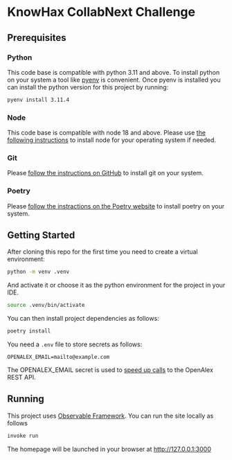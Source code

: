 # KnowHax CollabNext Challenge

## Prerequisites

### Python

This code base is compatible with python 3.11 and above. To install python on your system
a tool like [pyenv](https://github.com/pyenv/pyenv) is convenient. Once pyenv is installed
you can install the python version for this project by running:

```bash
pyenv install 3.11.4
```

### Node

This code base is compatible with node 18 and above. Please use [the following instructions](https://nodejs.org/en/learn/getting-started/how-to-install-nodejs)
to install node for your operating system if needed.

### Git

Please [follow the instructions on GitHub](https://github.com/git-guides/install-git) to install git on your system.

### Poetry

Please [follow the instractions on the Poetry website](https://python-poetry.org/docs/#installation) to install poetry on your system.

## Getting Started

After cloning this repo for the first time you need to create a virtual environment:

```bash
python -m venv .venv
```

And activate it or choose it as the python environment for the project in your IDE.

```bash
source .venv/bin/activate
```

You can then install project dependencies as follows:

```bash
poetry install
```

You need a `.env` file to store secrets as follows:

```
OPENALEX_EMAIL=mailto@example.com
```

The OPENALEX_EMAIL secret is used to [speed up calls](https://docs.openalex.org/how-to-use-the-api/api-overview) to the OpenAlex REST API.

## Running

This project uses [Observable Framework](https://observablehq.com/framework/). You can run the site locally as follows

```bash
invoke run
```

The homepage will be launched in your browser at http://127.0.0.1:3000
